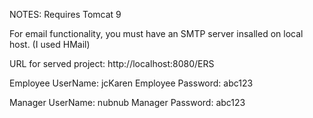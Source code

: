NOTES: 
  Requires Tomcat 9
  
  For email functionality, you must have an SMTP server insalled on local host. (I used HMail)

URL for served project: http://localhost:8080/ERS

Employee UserName: jcKaren
Employee Password: abc123

Manager UserName: nubnub
Manager Password: abc123
